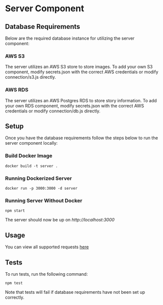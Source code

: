 # Server Component

## Database Requirements

Below are the required database instance for utilizing the server component:

### AWS S3

The server utilizes an AWS S3 store to store images. To add your own S3 component, modify secrets.json with the correct AWS credentials or modify connection/s3.js directly. 

### AWS RDS

The server utilizes an AWS Postgres RDS to store story information. To add your own RDS component, modify secrets.json with the correct AWS credentials or modify connection/db.js directly. 

## Setup
Once you have the database requirements follow the steps below to run the server component locally:

### Build Docker Image

```
docker build -t server .
```

### Running Dockerized Server

```
docker run -p 3000:3000 -d server
```

### Running Server Without Docker
```
npm start
```

The server should now be up on *http://localhost:3000*

## Usage
You can view all supported requests [here](https://documenter.getpostman.com/view/9044732/SW131dZ7?version=latest)

## Tests
To run tests, run the following command:

```
npm test
```

Note that tests will fail if database requirements have not been set up correctly. 
